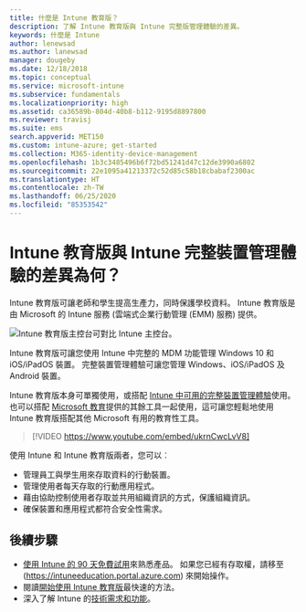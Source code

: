 ```yaml
---
title: 什麼是 Intune 教育版？
description: 了解 Intune 教育版與 Intune 完整版管理體驗的差異。
keywords: 什麼是 Intune
author: lenewsad
ms.author: lanewsad
manager: dougeby
ms.date: 12/18/2018
ms.topic: conceptual
ms.service: microsoft-intune
ms.subservice: fundamentals
ms.localizationpriority: high
ms.assetid: ca36589b-804d-40b8-b112-9195d8897800
ms.reviewer: travisj
ms.suite: ems
search.appverid: MET150
ms.custom: intune-azure; get-started
ms.collection: M365-identity-device-management
ms.openlocfilehash: 1b3c3485496b6f72bd51241d47c12de3990a6802
ms.sourcegitcommit: 22e1095a41213372c52d85c58b18cbabaf2300ac
ms.translationtype: HT
ms.contentlocale: zh-TW
ms.lasthandoff: 06/25/2020
ms.locfileid: "85353542"
---
```

# <a name="how-is-intune-for-education-different-from-the-full-device-management-experience-in-intune"></a>Intune 教育版與 Intune 完整裝置管理體驗的差異為何？

Intune 教育版可讓老師和學生提高生產力，同時保護學校資料。 Intune 教育版是由 Microsoft 的 Intune 服務 (雲端式企業行動管理 (EMM) 服務) 提供。

![Intune 教育版主控台可對比 Intune 主控台。](./media/introduction-intune-education/intune-azure-vs-intuneEDU.png)

Intune 教育版可讓您使用 Intune 中完整的 MDM 功能管理 Windows 10 和 iOS/iPadOS 裝置。 完整裝置管理體驗可讓您管理 Windows、iOS/iPadOS 及 Android 裝置。 

Intune 教育版本身可單獨使用，或搭配 [Intune 中可用的完整裝置管理體驗](what-is-intune.md)使用。 也可以搭配 [Microsoft 教育](https://microsoft.com/education)提供的其餘工具一起使用，這可讓您輕鬆地使用 Intune 教育版搭配其他 Microsoft 有用的教育性工具。  

> [!VIDEO https://www.youtube.com/embed/ukrnCwcLvV8]

使用 Intune 和 Intune 教育版兩者，您可以︰
* 管理員工與學生用來存取資料的行動裝置。
* 管理使用者每天存取的行動應用程式。
* 藉由協助控制使用者存取並共用組織資訊的方式，保護組織資訊。
* 確保裝置和應用程式都符合安全性需求。

## <a name="next-steps"></a>後續步驟
* [使用 Intune 的 90 天免費試用](https://signup.microsoft.com/Signup?OfferId=5eec053c-cc40-4cd5-a06a-ea8d75cf2686&ali=1)來熟悉產品。 如果您已經有存取權，請移至 (https://intuneeducation.portal.azure.com) 來開始操作。
* 閱讀[開始使用 Intune 教育版](/intune-education/what-is-express-configuration)最快速的方法。
* 深入了解 Intune 的[技術需求和功能](/intune/supported-devices-browsers)。
